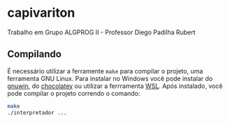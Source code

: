 # capivariton
Trabalho em Grupo ALGPROG II - Professor Diego Padilha Rubert

## Compilando

É necessário utilizar a ferramente `make` para compilar o projeto, uma ferramenta GNU Linux. Para instalar no
Windows você pode instalar do [gnuwin](https://gnuwin32.sourceforge.net/packages/make.htm), do [chocolatey](https://chocolatey.org/install) ou utilizar a ferrramenta [WSL](https://learn.microsoft.com/en-us/windows/wsl/install). Após instalado,
você pode compilar o projeto correndo o comando:
```bash
make
./interpretador ...
```


